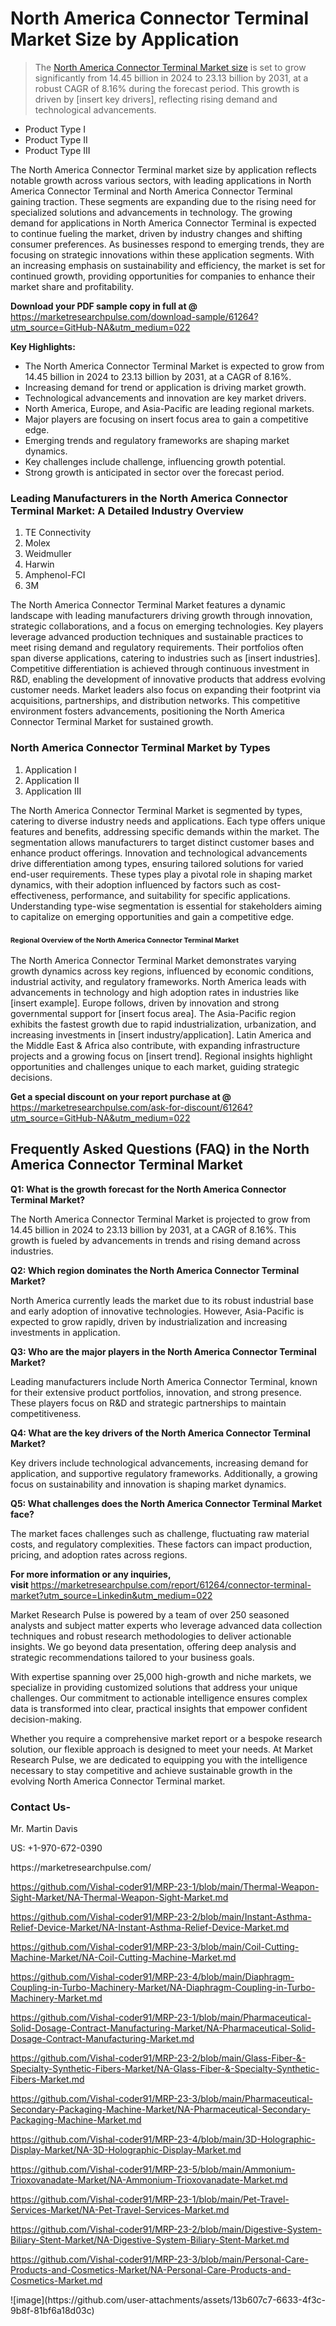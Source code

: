 <h1>North America Connector Terminal Market&nbsp;Size by Application</h1><blockquote><p>The <a href="https://marketresearchpulse.com/download-sample/61264?utm_source=GitHub-NA&amp;utm_medium=022">North America Connector Terminal Market size</a> is set to grow significantly from 14.45 billion in 2024 to 23.13 billion by 2031, at a robust CAGR of 8.16% during the forecast period. This growth is driven by [insert key drivers], reflecting rising demand and technological advancements.</p></blockquote><ul><li>Product Type I<li> Product Type II<li> Product Type III</li></ul><p>The North America Connector Terminal market size by application reflects notable growth across various sectors, with leading applications in North America Connector Terminal and North America Connector Terminal gaining traction. These segments are expanding due to the rising need for specialized solutions and advancements in technology. The growing demand for applications in North America Connector Terminal is expected to continue fueling the market, driven by industry changes and shifting consumer preferences. As businesses respond to emerging trends, they are focusing on strategic innovations within these application segments. With an increasing emphasis on sustainability and efficiency, the market is set for continued growth, providing opportunities for companies to enhance their market share and profitability.</p><p><strong>Download your PDF sample copy in full at @ </strong><a href="https://marketresearchpulse.com/download-sample/61264?utm_source=GitHub-NA&amp;utm_medium=022">https://marketresearchpulse.com/download-sample/61264?utm_source=GitHub-NA&amp;utm_medium=022</a></p><p><strong>Key Highlights: </strong></p><ul><li>The North America Connector Terminal Market is expected to grow from 14.45 billion in 2024 to 23.13 billion by 2031, at a CAGR of 8.16%.</li><li>Increasing demand for trend or application is driving market growth.</li><li>Technological advancements and innovation are key market drivers.</li><li>North America, Europe, and Asia-Pacific are leading regional markets.</li><li>Major players are focusing on insert focus area to gain a competitive edge.</li><li>Emerging trends and regulatory frameworks are shaping market dynamics.</li><li>Key challenges include challenge, influencing growth potential.</li><li>Strong growth is anticipated in sector over the forecast period.</li></ul><h3>Leading Manufacturers in the North America Connector Terminal Market: A Detailed Industry Overview</h3><ol><li>TE Connectivity</li><li>Molex</li><li>Weidmuller</li><li>Harwin</li><li>Amphenol-FCI</li><li>3M</li></ol><div class="flex max-w-full flex-col flex-grow"><div class="min-h-8 text-message flex w-full flex-col items-end gap-2 whitespace-normal break-words [.text-message+&amp;]:mt-5" dir="auto" data-message-author-role="assistant" data-message-id="fd8432e4-4910-450d-b182-61b7bfb0a01f" data-message-model-slug="gpt-4o"><div class="flex w-full flex-col gap-1 empty:hidden first:pt-[3px]"><div class="markdown prose w-full break-words dark:prose-invert light"><p>The North America Connector Terminal Market features a dynamic landscape with leading manufacturers driving growth through innovation, strategic collaborations, and a focus on emerging technologies. Key players leverage advanced production techniques and sustainable practices to meet rising demand and regulatory requirements. Their portfolios often span diverse applications, catering to industries such as [insert industries]. Competitive differentiation is achieved through continuous investment in R&amp;D, enabling the development of innovative products that address evolving customer needs. Market leaders also focus on expanding their footprint via acquisitions, partnerships, and distribution networks. This competitive environment fosters advancements, positioning the North America Connector Terminal Market for sustained growth.</p></div></div></div></div><h3>North America Connector Terminal Market by Types</h3><ol><li>Application I<li> Application II<li> Application III</li></ol><div class="flex max-w-full flex-col flex-grow"><div class="min-h-8 text-message flex w-full flex-col items-end gap-2 whitespace-normal break-words [.text-message+&amp;]:mt-5" dir="auto" data-message-author-role="assistant" data-message-id="084470be-0bb7-4664-bddf-5156b4f41249" data-message-model-slug="gpt-4o-mini"><div class="flex w-full flex-col gap-1 empty:hidden first:pt-[3px]"><div class="markdown prose w-full break-words dark:prose-invert light"><p>The North America Connector Terminal Market is segmented by types, catering to diverse industry needs and applications. Each type offers unique features and benefits, addressing specific demands within the market. The segmentation allows manufacturers to target distinct customer bases and enhance product offerings. Innovation and technological advancements drive differentiation among types, ensuring tailored solutions for varied end-user requirements. These types play a pivotal role in shaping market dynamics, with their adoption influenced by factors such as cost-effectiveness, performance, and suitability for specific applications. Understanding type-wise segmentation is essential for stakeholders aiming to capitalize on emerging opportunities and gain a competitive edge.</p></div></div></div></div><h3><span style="font-size: 11px;">Regional Overview of the North America Connector Terminal Market</span></h3><div class="flex max-w-full flex-col flex-grow"><div class="min-h-8 text-message flex w-full flex-col items-end gap-2 whitespace-normal break-words [.text-message+&amp;]:mt-5" dir="auto" data-message-author-role="assistant" data-message-id="e9038762-ce64-4e30-91c9-9bd413514231" data-message-model-slug="gpt-4o-mini"><div class="flex w-full flex-col gap-1 empty:hidden first:pt-[3px]"><div class="markdown prose w-full break-words dark:prose-invert light"><p>The North America Connector Terminal Market demonstrates varying growth dynamics across key regions, influenced by economic conditions, industrial activity, and regulatory frameworks. North America leads with advancements in technology and high adoption rates in industries like [insert example]. Europe follows, driven by innovation and strong governmental support for [insert focus area]. The Asia-Pacific region exhibits the fastest growth due to rapid industrialization, urbanization, and increasing investments in [insert industry/application]. Latin America and the Middle East &amp; Africa also contribute, with expanding infrastructure projects and a growing focus on [insert trend]. Regional insights highlight opportunities and challenges unique to each market, guiding strategic decisions.</p></div></div></div></div><p><strong>Get a special discount on your report purchase at @ </strong><a href="https://marketresearchpulse.com/ask-for-discount/61264?utm_source=GitHub-NA&amp;utm_medium=022">https://marketresearchpulse.com/ask-for-discount/61264?utm_source=GitHub-NA&amp;utm_medium=022</a></p><h2>Frequently Asked Questions (FAQ) in the North America Connector Terminal Market</h2><p><strong>Q1: What is the growth forecast for the North America Connector Terminal Market?</strong></p><p>The North America Connector Terminal Market is projected to grow from 14.45 billion in 2024 to 23.13 billion by 2031, at a CAGR of 8.16%. This growth is fueled by advancements in trends and rising demand across industries.</p><p><strong>Q2: Which region dominates the North America Connector Terminal Market?</strong></p><p>North America currently leads the market due to its robust industrial base and early adoption of innovative technologies. However, Asia-Pacific is expected to grow rapidly, driven by industrialization and increasing investments in application.</p><p><strong>Q3: Who are the major players in the North America Connector Terminal Market?</strong></p><p>Leading manufacturers include North America Connector Terminal, known for their extensive product portfolios, innovation, and strong presence. These players focus on R&amp;D and strategic partnerships to maintain competitiveness.</p><p><strong>Q4: What are the key drivers of the North America Connector Terminal Market?</strong></p><p>Key drivers include technological advancements, increasing demand for application, and supportive regulatory frameworks. Additionally, a growing focus on sustainability and innovation is shaping market dynamics.</p><p><strong>Q5: What challenges does the North America Connector Terminal Market face?</strong></p><p>The market faces challenges such as challenge, fluctuating raw material costs, and regulatory complexities. These factors can impact production, pricing, and adoption rates across regions.</p><p><strong>For more information or any inquiries, visit&nbsp;</strong><a href="https://marketresearchpulse.com/report/61264/connector-terminal-market?utm_source=Linkedin&utm_medium=022">https://marketresearchpulse.com/report/61264/connector-terminal-market?utm_source=Linkedin&utm_medium=022</a></p><p>Market Research Pulse is powered by a team of over 250 seasoned analysts and subject matter experts who leverage advanced data collection techniques and robust research methodologies to deliver actionable insights. We go beyond data presentation, offering deep analysis and strategic recommendations tailored to your business goals.</p><p>With expertise spanning over 25,000 high-growth and niche markets, we specialize in providing customized solutions that address your unique challenges. Our commitment to actionable intelligence ensures complex data is transformed into clear, practical insights that empower confident decision-making.</p><p>Whether you require a comprehensive market report or a bespoke research solution, our flexible approach is designed to meet your needs. At Market Research Pulse, we are dedicated to equipping you with the intelligence necessary to stay competitive and achieve sustainable growth in the evolving North America Connector Terminal market.</p><h3><strong>Contact Us-</strong></h3><p>Mr. Martin Davis</p><p>US: +1-970-672-0390</p><p>https://marketresearchpulse.com/</p><p><a href="https://github.com/Vishal-coder91/MRP-23-1/blob/main/Thermal-Weapon-Sight-Market/NA-Thermal-Weapon-Sight-Market.md">https://github.com/Vishal-coder91/MRP-23-1/blob/main/Thermal-Weapon-Sight-Market/NA-Thermal-Weapon-Sight-Market.md</a></p><p><a href="https://github.com/Vishal-coder91/MRP-23-2/blob/main/Instant-Asthma-Relief-Device-Market/NA-Instant-Asthma-Relief-Device-Market.md">https://github.com/Vishal-coder91/MRP-23-2/blob/main/Instant-Asthma-Relief-Device-Market/NA-Instant-Asthma-Relief-Device-Market.md</a></p><p><a href="https://github.com/Vishal-coder91/MRP-23-3/blob/main/Coil-Cutting-Machine-Market/NA-Coil-Cutting-Machine-Market.md">https://github.com/Vishal-coder91/MRP-23-3/blob/main/Coil-Cutting-Machine-Market/NA-Coil-Cutting-Machine-Market.md</a></p><p><a href="https://github.com/Vishal-coder91/MRP-23-4/blob/main/Diaphragm-Coupling-in-Turbo-Machinery-Market/NA-Diaphragm-Coupling-in-Turbo-Machinery-Market.md">https://github.com/Vishal-coder91/MRP-23-4/blob/main/Diaphragm-Coupling-in-Turbo-Machinery-Market/NA-Diaphragm-Coupling-in-Turbo-Machinery-Market.md</a></p><p><a href="https://github.com/Vishal-coder91/MRP-23-1/blob/main/Pharmaceutical-Solid-Dosage-Contract-Manufacturing-Market/NA-Pharmaceutical-Solid-Dosage-Contract-Manufacturing-Market.md">https://github.com/Vishal-coder91/MRP-23-1/blob/main/Pharmaceutical-Solid-Dosage-Contract-Manufacturing-Market/NA-Pharmaceutical-Solid-Dosage-Contract-Manufacturing-Market.md</a></p><p><a href="https://github.com/Vishal-coder91/MRP-23-2/blob/main/Glass-Fiber-&-Specialty-Synthetic-Fibers-Market/NA-Glass-Fiber-&-Specialty-Synthetic-Fibers-Market.md">https://github.com/Vishal-coder91/MRP-23-2/blob/main/Glass-Fiber-&-Specialty-Synthetic-Fibers-Market/NA-Glass-Fiber-&-Specialty-Synthetic-Fibers-Market.md</a></p><p><a href="https://github.com/Vishal-coder91/MRP-23-3/blob/main/Pharmaceutical-Secondary-Packaging-Machine-Market/NA-Pharmaceutical-Secondary-Packaging-Machine-Market.md">https://github.com/Vishal-coder91/MRP-23-3/blob/main/Pharmaceutical-Secondary-Packaging-Machine-Market/NA-Pharmaceutical-Secondary-Packaging-Machine-Market.md</a></p><p><a href="https://github.com/Vishal-coder91/MRP-23-4/blob/main/3D-Holographic-Display-Market/NA-3D-Holographic-Display-Market.md">https://github.com/Vishal-coder91/MRP-23-4/blob/main/3D-Holographic-Display-Market/NA-3D-Holographic-Display-Market.md</a></p><p><a href="https://github.com/Vishal-coder91/MRP-23-5/blob/main/Ammonium-Trioxovanadate-Market/NA-Ammonium-Trioxovanadate-Market.md">https://github.com/Vishal-coder91/MRP-23-5/blob/main/Ammonium-Trioxovanadate-Market/NA-Ammonium-Trioxovanadate-Market.md</a></p><p><a href="https://github.com/Vishal-coder91/MRP-23-1/blob/main/Pet-Travel-Services-Market/NA-Pet-Travel-Services-Market.md">https://github.com/Vishal-coder91/MRP-23-1/blob/main/Pet-Travel-Services-Market/NA-Pet-Travel-Services-Market.md</a></p><p><a href="https://github.com/Vishal-coder91/MRP-23-2/blob/main/Digestive-System-Biliary-Stent-Market/NA-Digestive-System-Biliary-Stent-Market.md">https://github.com/Vishal-coder91/MRP-23-2/blob/main/Digestive-System-Biliary-Stent-Market/NA-Digestive-System-Biliary-Stent-Market.md</a></p><p><a href="https://github.com/Vishal-coder91/MRP-23-3/blob/main/Personal-Care-Products-and-Cosmetics-Market/NA-Personal-Care-Products-and-Cosmetics-Market.md">https://github.com/Vishal-coder91/MRP-23-3/blob/main/Personal-Care-Products-and-Cosmetics-Market/NA-Personal-Care-Products-and-Cosmetics-Market.md</a></p>
![image](https://github.com/user-attachments/assets/13b607c7-6633-4f3c-9b8f-81bf6a18d03c)
